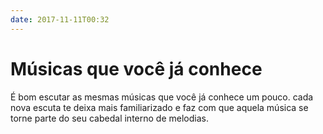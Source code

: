 ```yaml
---
date: 2017-11-11T00:32
---
```


# Músicas que você já conhece

É bom escutar as mesmas músicas que você já conhece um pouco. cada nova escuta te deixa mais familiarizado e faz com que aquela música se torne parte do seu cabedal interno de melodias.
